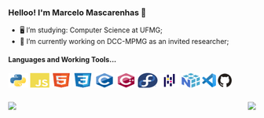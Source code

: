 ### Helloo! I'm Marcelo Mascarenhas 👋

- 🖥️ I’m studying: Computer Science at UFMG;
- 🔭 I’m currently working on DCC-MPMG as an invited researcher;

#### Languages and Working Tools...


<div style="display: inline_block">
  <img align="center" height="30" width="40" src="https://raw.githubusercontent.com/devicons/devicon/master/icons/python/python-original.svg">
  <img align="center" alt="Marcelo-Js" height="30" width="40" src="https://raw.githubusercontent.com/devicons/devicon/master/icons/javascript/javascript-plain.svg">
  <img align="center" alt="Marcelo-HTML" height="30" width="40" src="https://raw.githubusercontent.com/devicons/devicon/master/icons/html5/html5-original.svg">
  <img align="center" alt="Marcelo-CSS" height="30" width="40" src="https://raw.githubusercontent.com/devicons/devicon/master/icons/css3/css3-original.svg">
   <img align="center" alt="Marcelo-C" height="30" width="40" src="https://raw.githubusercontent.com/devicons/devicon/master/icons/c/c-original.svg">
  <img align="center" alt="Marcelo-CPP" height="30" width="40" src="https://raw.githubusercontent.com/devicons/devicon/master/icons/cplusplus/cplusplus-original.svg">
     <img align="center" alt="MF" height="30" width="40" src="https://raw.githubusercontent.com/devicons/devicon/master/icons/fedora/fedora-original.svg">
    <img align="center" alt="MPandas" height="30" width="40" src="https://raw.githubusercontent.com/devicons/devicon/master/icons/pandas/pandas-original.svg">
    <img align="center" alt="MNP" height="30" width="40" src="https://raw.githubusercontent.com/devicons/devicon/master/icons/numpy/numpy-original.svg">
  <img align="center" alt="Asafe-Csharp" height=28" width="28" src="https://github.com/LeonardoYz/LeonardoYz/blob/main/assets/VsCode.svg.png">
  <img align="center" alt="Asafe-Csharp" height="28" width="28" src="https://raw.githubusercontent.com/github/explore/80688e429a7d4ef2fca1e82350fe8e3517d3494d/topics/github-api/github-api.png">


## 
<div>
  <a href="https://github.com/marcelo-mascarenhas">
   <img height="170em" src="https://github-readme-stats.vercel.app/api?username=marcelo-mascarenhas&show_icons=true&theme=react&include_all_commits=true&count_private=true"/>
  <img align="right" height="170em" src="https://github-readme-stats.vercel.app/api/top-langs/?username=marcelo-mascarenhas&layout=compact&langs_count=7&theme=react"/>
</div>

##
